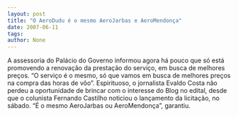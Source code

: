 ```yaml
---
layout: post
title: "O AeroDudu é o mesmo AeroJarbas e AeroMendonça"
date: 2007-06-11
tags: 
author: None
---
```

A assessoria do Pal&aacute;cio do Governo informou agora h&aacute; pouco que s&oacute; est&aacute; promovendo a renova&ccedil;&atilde;o da presta&ccedil;&atilde;o do servi&ccedil;o, em busca de melhores pre&ccedil;os.
&ldquo;O servi&ccedil;o &eacute; o mesmo, s&oacute; que vamos em busca de melhores pre&ccedil;os na compra das horas de v&ocirc;o&rdquo;.
Espirituoso, o jornalista Evaldo Costa n&atilde;o perdeu a oportunidade de brincar com o interesse do Blog no edital, desde que o colunista Fernando Castilho noticiou o lan&ccedil;amento da licita&ccedil;&atilde;o, no s&aacute;bado.
&ldquo;&Eacute; o mesmo AeroJarbas ou AeroMendon&ccedil;a&rdquo;, garantiu. 